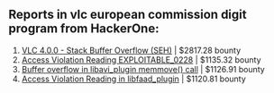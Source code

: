 ## Reports in vlc european commission digit program from HackerOne:
1. [VLC 4.0.0 - Stack Buffer Overflow (SEH)](https://hackerone.com/reports/489102) | $2817.28 bounty
2. [Access Violation Reading EXPLOITABLE_0228](https://hackerone.com/reports/503208) | $1135.32 bounty
3. [Buffer overflow in libavi_plugin memmove() call](https://hackerone.com/reports/484398) | $1126.91 bounty
4. [Access Violation Reading in libfaad_plugin](https://hackerone.com/reports/502816) | $1120.81 bounty